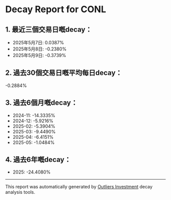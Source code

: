 # Decay Report for CONL

## 1. 最近三個交易日嘅decay：

- 2025年5月7日: 0.0387%
- 2025年5月8日: -0.2380%
- 2025年5月9日: -0.3739%

## 2. 過去30個交易日嘅平均每日decay：
-0.2884%

## 3. 過去6個月嘅decay：

- 2024-11: -14.3335%
- 2024-12: -5.9216%
- 2025-02: -5.3904%
- 2025-03: -9.4490%
- 2025-04: -6.4151%
- 2025-05: -1.0484%

## 4. 過去6年嘅decay：

- 2025: -24.4080%
---

This report was automatically generated by [Outliers Investment](https://outliersecon.github.io/Outliers-Investment/) decay analysis tools.